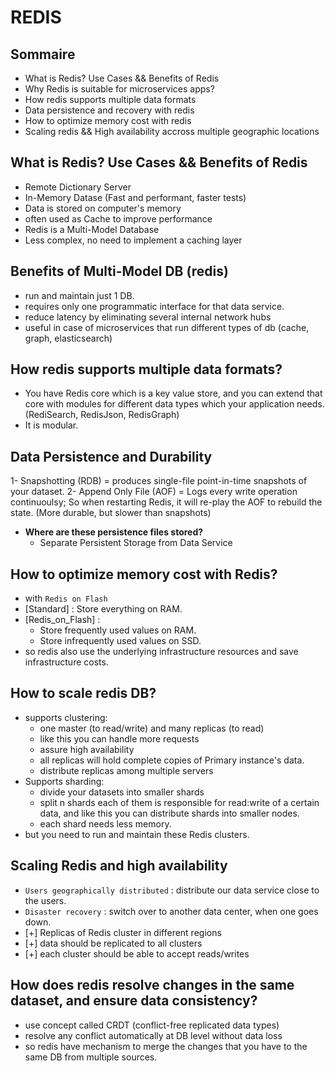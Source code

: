 # REDIS

## Sommaire

- What is Redis? Use Cases && Benefits of Redis
- Why Redis is suitable for microservices apps?
- How redis supports multiple data formats
- Data persistence and recovery with redis
- How to optimize memory cost with redis
- Scaling redis && High availability accross multiple geographic locations

## What is Redis? Use Cases && Benefits of Redis

- Remote Dictionary Server
- In-Memory Datase (Fast and performant, faster tests)
- Data is stored on computer's memory
- often used as Cache to improve performance
- Redis is a Multi-Model Database
- Less complex, no need to implement a caching layer

## Benefits of Multi-Model DB (redis)

- run and maintain just 1 DB.
- requires only one programmatic interface for that data service.
- reduce latency by eliminating several internal network hubs
- useful in case of microservices that run different types of db (cache, graph, elasticsearch)

## How redis supports multiple data formats?

- You have Redis core which is a key value store, and you can extend that core with modules for different data types which your application needs. (RediSearch, RedisJson, RedisGraph)
- It is modular.

## Data Persistence and Durability

1- Snapshotting (RDB) = produces single-file point-in-time snapshots of your dataset.
2- Append Only File (AOF) = Logs every write operation continuoulsy; So when restarting Redis, it will re-play the AOF to rebuild the state. (More durable, but slower than snapshots)

- **Where are these persistence files stored?**
  - Separate Persistent Storage from Data Service

## How to optimize memory cost with Redis?

- with `Redis on Flash`
- [Standard] : Store everything on RAM.
- [Redis_on_Flash] :
  - Store frequently used values on RAM.
  - Store infrequently used values on SSD.
- so redis also use the underlying infrastructure resources and save infrastructure costs.

## How to scale redis DB?

- supports clustering:
  - one master (to read/write) and many replicas (to read)
  - like this you can handle more requests
  - assure high availability
  - all replicas will hold complete copies of Primary instance's data.
  - distribute replicas among multiple servers
- Supports sharding:
  - divide your datasets into smaller shards
  - split n shards each of them is responsible for read:write of a certain data, and like this you can distribute shards into smaller nodes.
  - each shard needs less memory.
- but you need to run and maintain these Redis clusters.

## Scaling Redis and high availability

- `Users geographically distributed` : distribute our data service close to the users.
- `Disaster recovery` : switch over to another data center, when one goes down.
- [+] Replicas of Redis cluster in different regions
- [+] data should be replicated to all clusters
- [+] each cluster should be able to accept reads/writes

## How does redis resolve changes in the same dataset, and ensure data consistency?

- use concept called CRDT (conflict-free replicated data types)
- resolve any conflict automatically at DB level without data loss
- so redis have mechanism to merge the changes that you have to the same DB from multiple sources.
